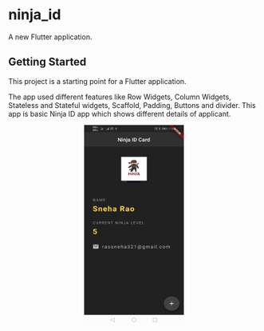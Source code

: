 # ninja_id

A new Flutter application.

## Getting Started

This project is a starting point for a Flutter application.

The app used different features like Row Widgets, Column Widgets, Stateless and Stateful widgets, Scaffold, Padding, Buttons and divider.
This app is basic Ninja ID app which shows different details of applicant.


<p align="center"><img src="images/ninja.jpg" width="200" height="400"></p>

